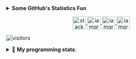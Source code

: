 <details>  
  <summary><b> Some GitHub's Statistics Fun </b></summary>
    <img src="https://github-readme-stats.vercel.app/api?username=iamgrodrigues&show_icons=true&theme=dracula&count_private=true&line_height=40"  align="left" />
    <img src="https://github-readme-stats.vercel.app/api/top-langs/?username=iamgrodrigues&theme=dracula" />
</details>

<p align="center">  
  <a href="https://stackoverflow.com/users/14347023/iamgrodrigues" target="_blank">
    <img align="center" src="https://cdn.jsdelivr.net/npm/simple-icons@3.0.1/icons/stackoverflow.svg" alt="stackoverflow" height="35" width="35" />
  </a>  
  <a href="https://twitter.com/iamgrodrigues" target="blank">
    <img align="center" src="https://cdn.jsdelivr.net/npm/simple-icons@3.0.1/icons/twitter.svg" alt="iamgrodrigues" height="35" width="35" />
  </a>
  <a href="https://linkedin.com/in/iamgrodrigues" target="blank">
    <img align="center" src="https://cdn.jsdelivr.net/npm/simple-icons@3.0.1/icons/linkedin.svg" alt="iamgrodrigues" height="35" width="35" />
  </a>
  
  <a href="https://www.instagram.com/iamgrodrigues" target="blank">
    <img align="center" src="https://cdn.jsdelivr.net/npm/simple-icons@3.0.1/icons/instagram.svg" alt="iamgrodrigues" height="35" width="35" />
  </a>
</p>

![visitors](https://visitor-badge.glitch.me/badge?page_id=iamgrodrigues)

<details> 
 <summary>🤖 <b>My programming stats</b>: </summary>
<br>
  
<!--START_SECTION:waka-->
[![willianrod's wakatime stats](https://github-readme-stats.vercel.app/api/wakatime?username=iamgrodrigues)](https://github.com/anuraghazra/github-readme-stats)
<!--END_SECTION:waka-->

</details>
